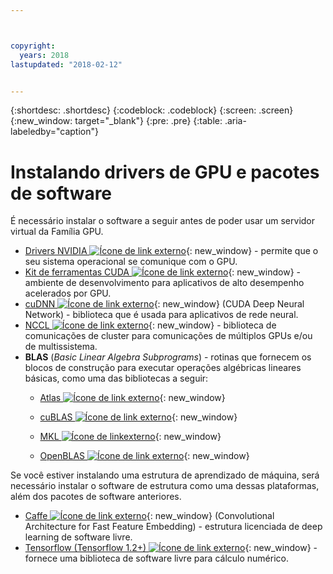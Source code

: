 ```yaml
---



copyright:
  years: 2018
lastupdated: "2018-02-12"


---
```


{:shortdesc: .shortdesc}
{:codeblock: .codeblock}
{:screen: .screen}
{:new_window: target="_blank"}
{:pre: .pre}
{:table: .aria-labeledby="caption"}

# Instalando drivers de GPU e pacotes de software
É necessário instalar o software a seguir antes de poder usar um servidor virtual da Família GPU.
* [Drivers NVIDIA ![Ícone de link externo](../icons/launch-glyph.svg "Ícone de link externo")](http://www.nvidia.com/drivers){: new_window} - permite que o seu sistema operacional se comunique com o GPU.
* [Kit de ferramentas CUDA ![Ícone de link externo](../icons/launch-glyph.svg "Ícone de link externo")](https://docs.nvidia.com/cuda/){: new_window} - ambiente de desenvolvimento para aplicativos de alto desempenho acelerados por GPU.
* [cuDNN ![Ícone de link externo](../icons/launch-glyph.svg "Ícone de link externo")](https://developer.nvidia.com/cudnn){: new_window} (CUDA Deep Neural Network) - biblioteca que é usada para aplicativos de rede neural.
* [NCCL ![Ícone de link externo](../icons/launch-glyph.svg "Ícone de link externo")](http://docs.nvidia.com/deeplearning/sdk/nccl-install-guide/index.html){: new_window} - biblioteca de comunicações de cluster para comunicações de múltiplos GPUs e/ou de multissistema.
* **BLAS** (_Basic Linear Algebra Subprograms_) - rotinas que fornecem os blocos de construção para executar operações algébricas lineares básicas, como uma das bibliotecas a seguir:
  - [Atlas ![Ícone de link externo](../icons/launch-glyph.svg "Ícone de link externo")](http://math-atlas.sourceforge.net/atlas_install/){: new_window}
  - [cuBLAS ![Ícone de link externo](../icons/launch-glyph.svg "Ícone de link externo")](https://developer.nvidia.com/cublas){: new_window}
  - [MKL ![Ícone de linkexterno](../icons/launch-glyph.svg "Ícone de link externo")](https://software.intel.com/en-us/mkl-developer-reference-c-blas-and-sparse-blas-routines){: new_window}

  - [OpenBLAS ![Ícone de link externo](../icons/launch-glyph.svg "Ícone de link externo")](http://www.openblas.net/){: new_window}

Se você estiver instalando uma estrutura de aprendizado de máquina, será necessário instalar o software de estrutura como uma dessas plataformas, além dos pacotes de software anteriores.
* [Caffe ![Ícone de link externo](../icons/launch-glyph.svg "Ícone de link externo")](https://www.nvidia.com/en-us/data-center/gpu-accelerated-applications/caffe/){: new_window} (Convolutional Architecture for Fast Feature Embedding) - estrutura licenciada de deep learning de software livre.
* [Tensorflow (Tensorflow 1.2+) ![Ícone de link externo](../icons/launch-glyph.svg "Ícone de link externo")](https://www.tensorflow.org/install/){: new_window} - fornece uma biblioteca de software livre para cálculo numérico.

